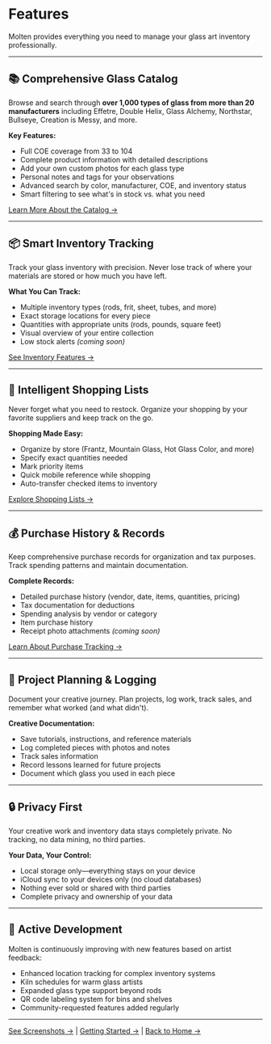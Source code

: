 # Features

Molten provides everything you need to manage your glass art inventory professionally.

---

## 📚 Comprehensive Glass Catalog

Browse and search through **over 1,000 types of glass from more than 20 manufacturers** including Effetre, Double Helix, Glass Alchemy, Northstar, Bullseye, Creation is Messy, and more.

**Key Features:**
- Full COE coverage from 33 to 104
- Complete product information with detailed descriptions
- Add your own custom photos for each glass type
- Personal notes and tags for your observations
- Advanced search by color, manufacturer, COE, and inventory status
- Smart filtering to see what's in stock vs. what you need

[Learn More About the Catalog →](../catalog)

---

## 📦 Smart Inventory Tracking

Track your glass inventory with precision. Never lose track of where your materials are stored or how much you have left.

**What You Can Track:**
- Multiple inventory types (rods, frit, sheet, tubes, and more)
- Exact storage locations for every piece
- Quantities with appropriate units (rods, pounds, square feet)
- Visual overview of your entire collection
- Low stock alerts *(coming soon)*

[See Inventory Features →](../inventory)

---

## 🛒 Intelligent Shopping Lists

Never forget what you need to restock. Organize your shopping by your favorite suppliers and keep track on the go.

**Shopping Made Easy:**
- Organize by store (Frantz, Mountain Glass, Hot Glass Color, and more)
- Specify exact quantities needed
- Mark priority items
- Quick mobile reference while shopping
- Auto-transfer checked items to inventory

[Explore Shopping Lists →](../shopping)

---

## 💰 Purchase History & Records

Keep comprehensive purchase records for organization and tax purposes. Track spending patterns and maintain documentation.

**Complete Records:**
- Detailed purchase history (vendor, date, items, quantities, pricing)
- Tax documentation for deductions
- Spending analysis by vendor or category
- Item purchase history
- Receipt photo attachments *(coming soon)*

[Learn About Purchase Tracking →](../purchases)

---

## 🎨 Project Planning & Logging

Document your creative journey. Plan projects, log work, track sales, and remember what worked (and what didn't).

**Creative Documentation:**
- Save tutorials, instructions, and reference materials
- Log completed pieces with photos and notes
- Track sales information
- Record lessons learned for future projects
- Document which glass you used in each piece

---

## 🔒 Privacy First

Your creative work and inventory data stays completely private. No tracking, no data mining, no third parties.

**Your Data, Your Control:**
- Local storage only—everything stays on your device
- iCloud sync to your devices only (no cloud databases)
- Nothing ever sold or shared with third parties
- Complete privacy and ownership of your data

---

## 🚀 Active Development

Molten is continuously improving with new features based on artist feedback:

- Enhanced location tracking for complex inventory systems
- Kiln schedules for warm glass artists
- Expanded glass type support beyond rods
- QR code labeling system for bins and shelves
- Community-requested features added regularly

---

[See Screenshots →](../screenshots) | [Getting Started →](../getting-started) | [Back to Home →](../)

